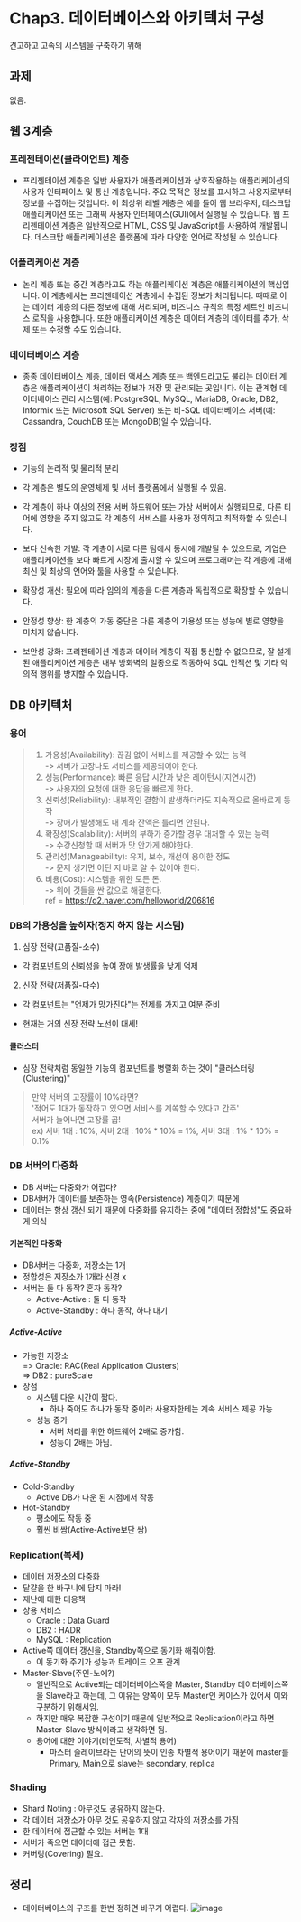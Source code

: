 # Chap3. 데이터베이스와 아키텍처 구성
견고하고 고속의 시스템을 구축하기 위해

## 과제
없음.


## 웹 3계층

### 프레젠테이션(클라이언트) 계층
- 프리젠테이션 계층은 일반 사용자가 애플리케이션과 상호작용하는 애플리케이션의 사용자 인터페이스 및 통신 계층입니다. 주요 목적은 정보를 표시하고 사용자로부터 정보를 수집하는 것입니다. 이 최상위 레벨 계층은 예를 들어 웹 브라우저, 데스크탑 애플리케이션 또는 그래픽 사용자 인터페이스(GUI)에서 실행될 수 있습니다. 웹 프리젠테이션 계층은 일반적으로 HTML, CSS 및 JavaScript를 사용하여 개발됩니다. 데스크탑 애플리케이션은 플랫폼에 따라 다양한 언어로 작성될 수 있습니다.

### 어플리케이션 계층
- 논리 계층 또는 중간 계층라고도 하는 애플리케이션 계층은 애플리케이션의 핵심입니다. 이 계층에서는 프리젠테이션 계층에서 수집된 정보가 처리됩니다. 때때로 이는 데이터 계층의 다른 정보에 대해 처리되며, 비즈니스 규칙의 특정 세트인 비즈니스 로직을 사용합니다. 또한 애플리케이션 계층은 데이터 계층의 데이터를 추가, 삭제 또는 수정할 수도 있습니다.

### 데이터베이스 계층
- 종종 데이터베이스 계층, 데이터 액세스 계층 또는 백엔드라고도 불리는 데이터 계층은 애플리케이션이 처리하는 정보가 저장 및 관리되는 곳입니다. 이는 관계형  데이터베이스 관리 시스템(예: PostgreSQL, MySQL, MariaDB, Oracle, DB2, Informix 또는 Microsoft SQL Server) 또는 비-SQL 데이터베이스 서버(예: Cassandra, CouchDB 또는 MongoDB)일 수 있습니다. 

### 장점
- 기능의 논리적 및 물리적 분리
- 각 계층은 별도의 운영체제 및 서버 플랫폼에서 실행될 수 있음.
- 각 계층이 하나 이상의 전용 서버 하드웨어 또는 가상 서버에서 실행되므로, 다른 티어에 영향을 주지 않고도 각 계층의 서비스를 사용자 정의하고 최적화할 수 있습니다. 

- 보다 신속한 개발: 각 계층이 서로 다른 팀에서 동시에 개발될 수 있으므로, 기업은 애플리케이션을 보다 빠르게 시장에 출시할 수 있으며 프로그래머는 각 계층에 대해 최신 및 최상의 언어와 툴을 사용할 수 있습니다.
- 확장성 개선: 필요에 따라 임의의 계층을 다른 계층과 독립적으로 확장할 수 있습니다.
- 안정성 향상: 한 계층의 가동 중단은 다른 계층의 가용성 또는 성능에 별로 영향을 미치지 않습니다.
- 보안성 강화: 프리젠테이션 계층과 데이터 계층이 직접 통신할 수 없으므로, 잘 설계된 애플리케이션 계층은 내부 방화벽의 일종으로 작동하여 SQL 인젝션 및 기타 악의적 행위를 방지할 수 있습니다.


## DB 아키텍처


### 용어
> 1. 가용성(Availability): 끊김 없이 서비스를 제공할 수 있는 능력  
>-> 서버가 고장나도 서비스를 제공되어야 한다.
> 2. 성능(Performance): 빠른 응답 시간과 낮은 레이턴시(지연시간)  
>-> 사용자의 요청에 대한 응답을 빠르게 한다.
> 3. 신뢰성(Reliability): 내부적인 결함이 발생하더라도 지속적으로 올바르게 동작  
>-> 장애가 발생해도 내 계좌 잔액은 틀리면 안된다.
> 4. 확장성(Scalability): 서버의 부하가 증가할 경우 대처할 수 있는 능력  
>-> 수강신청할 때 서버가 맛 안가게 해야한다.
> 5. 관리성(Manageability): 유지, 보수, 개선이 용이한 정도  
>-> 문제 생기면 어딘 지 바로 알 수 있어야 한다.
> 6. 비용(Cost): 시스템을 위한 모든 돈.  
>-> 위에 것들을 싼 값으로 해결한다.  
> ref = https://d2.naver.com/helloworld/206816

### DB의 가용성을 높히자(정지 하지 않는 시스템)

1. 심장 전략(고품질-소수)
  - 각 컴포넌트의 신뢰성을 높여 장애 발생률을 낮게 억제
2. 신장 전략(저품질-다수)
  - 각 컴포넌트는 "언제가 망가진다"는 전제를 가지고 여분 준비

- 현재는 거의 신장 전략 노선이 대세!

#### 클러스터
- 심장 전략처럼 동일한 기능의 컴포넌트를 병렬화 하는 것이 "클러스터링(Clustering)"
> 만약 서버의 고장률이 10%라면?  
'적어도 1대가 동작하고 있으면 서비스를 계쏙할 수 있다고 간주'  
서버가 늘어나면 고장률 곱!  
ex) 서버 1대 : 10%, 서버 2대 : 10% * 10% = 1%, 서버 3대 : 1% * 10% = 0.1%  


### DB 서버의 다중화
- DB 서버는 다중화가 어렵다?
- DB서버가 데이터를 보존하는 영속(Persistence) 계층이기 때문에
- 데이터는 항상 갱신 되기 때문에 다중화를 유지하는 중에 "데이터 정합성"도 중요하게 의식

#### 기본적인 다중화
- DB서버는 다중화, 저장소는 1개
- 정합성은 저장소가 1개라 신경 x
- 서버는 둘 다 동작? 혼자 동작?
  - Active-Active : 둘 다 동작
  - Active-Standby : 하나 동작, 하나 대기
##### Active-Active
- 가능한 저장소  
  => Oracle: RAC(Real Application Clusters)  
  => DB2 : pureScale
- 장점
  - 시스템 다운 시간이 짧다.
    - 하나 죽어도 하나가 동작 중이라 사용자한테는 계속 서비스 제공 가능
  - 성능 증가
    - 서버 처리를 위한 하드웨어 2배로 증가함.
    - 성능이 2배는 아님.
##### Active-Standby
- Cold-Standby
  - Active DB가 다운 된 시점에서 작동
- Hot-Standby    
  - 평소에도 작동 중
  - 훨씬 비쌈(Active-Active보단 쌈)

### Replication(복제)
- 데이터 저장소의 다중화
- 달걀을 한 바구니에 담지 마라!
- 재난에 대한 대응책
- 상용 서비스
  - Oracle : Data Guard
  - DB2 : HADR
  - MySQL : Replication
- Active쪽 데이터 갱신을, Standby쪽으로 동기화 해줘야함.
  - 이 동기화 주기가 성능과 트레이드 오프 관계
- Master-Slave(주인-노에?)
  - 일반적으로 Active되는 데이터베이스쪽을 Master, Standby 데이터베이스쪽을 Slave라고 하는데, 그 이유는 양쪽이 모두 Master인 케이스가 있어서 이와 구분하기 위해서임.
  - 하지만 매우 복잡한 구성이기 때문에 일반적으로 Replication이라고 하면 Master-Slave 방식이라고 생각하면 됨.
  - 용어에 대한 이야기(비인도적, 차별적 용어)
    - 마스터 슬레이브라는 단어의 뜻이 인종 차별적 용어이기 때문에 master를 Primary, Main으로 slave는 secondary, replica
### Shading
- Shard Noting : 아무것도 공유하지 않는다.
- 각 데이터 저장소가 아무 것도 공유하지 않고 각자의 저장소를 가짐
- 한 데이터에 접근할 수 있는 서버는 1대
- 서버가 죽으면 데이터에 접근 못함.
- 커버링(Covering) 필요.

## 정리
- 데이터베이스의 구조를 한번 정하면 바꾸기 어렵다.
![image](https://user-images.githubusercontent.com/61923768/161017874-0c97b6f5-b2e6-48e5-97b8-29f066a34c80.png)
